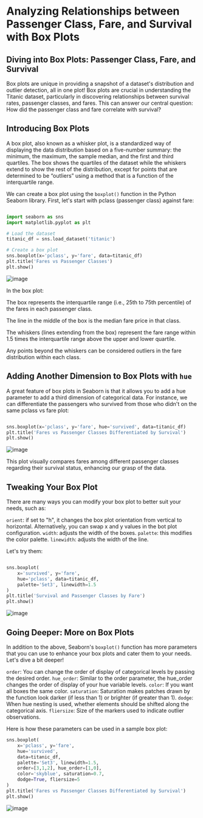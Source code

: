 # Analyzing Relationships between Passenger Class, Fare, and Survival with Box Plots

## Diving into Box Plots: Passenger Class, Fare, and Survival

Box plots are unique in providing a snapshot of a dataset's distribution and outlier detection, all in one plot!
Box plots are crucial in understanding the Titanic dataset, particularly in discovering relationships between survival rates, passenger classes, and fares. This can answer our central question: How did the passenger class and fare correlate with survival?

## Introducing Box Plots

A box plot, also known as a whisker plot, is a standardized way of displaying the data distribution based on a five-number summary: the minimum, the maximum, the sample median, and the first and third quartiles. The box shows the quartiles of the dataset while the whiskers extend to show the rest of the distribution, except for points that are determined to be “outliers” using a method that is a function of the interquartile range.

We can create a box plot using the `boxplot()` function in the Python Seaborn library. First, let's start with pclass (passenger class) against fare:

```Python

import seaborn as sns
import matplotlib.pyplot as plt

# Load the dataset
titanic_df = sns.load_dataset('titanic')

# Create a box plot
sns.boxplot(x='pclass', y='fare', data=titanic_df)
plt.title('Fares vs Passenger Classes')
plt.show()
```
![image](https://github.com/user-attachments/assets/40e11ac6-0a1f-4c18-a50b-791334cede36)


In the box plot:

The box represents the interquartile range (i.e., 25th to 75th percentile) of the fares in each passenger class.

The line in the middle of the box is the median fare price in that class.

The whiskers (lines extending from the box) represent the fare range within 1.5 times the interquartile range above the upper and lower quartile.

Any points beyond the whiskers can be considered outliers in the fare distribution within each class.

## Adding Another Dimension to Box Plots with `hue`

A great feature of box plots in Seaborn is that it allows you to add a hue parameter to add a third dimension of categorical data. For instance, we can differentiate the passengers who survived from those who didn't on the same pclass vs fare plot:

```Python

sns.boxplot(x='pclass', y='fare', hue='survived', data=titanic_df)
plt.title('Fares vs Passenger Classes Differentiated by Survival')
plt.show()
```
![image](https://github.com/user-attachments/assets/861d4e68-2c41-4293-ae29-2ad80f466b41)


This plot visually compares fares among different passenger classes regarding their survival status, enhancing our grasp of the data.

## Tweaking Your Box Plot

There are many ways you can modify your box plot to better suit your needs, such as:

`orient`: if set to "h", it changes the box plot orientation from vertical to horizontal. Alternatively, you can swap x and y values in the bot plot configuration.
`width`: adjusts the width of the boxes.
`palette`: this modifies the color palette.
`linewidth`: adjusts the width of the line.

Let's try them:

```Python

sns.boxplot(
    x='survived', y='fare',
    hue='pclass', data=titanic_df,
    palette='Set3', linewidth=1.5
)
plt.title('Survival and Passenger Classes by Fare')
plt.show()
```
![image](https://github.com/user-attachments/assets/f143949c-51c4-4b16-8dce-044ca6566089)


## Going Deeper: More on Box Plots

In addition to the above, Seaborn's `boxplot()` function has more parameters that you can use to enhance your box plots and cater them to your needs. Let's dive a bit deeper!

`order`: You can change the order of display of categorical levels by passing the desired order.
`hue_order`: Similar to the order parameter, the hue_order changes the order of display of your hue variable levels.
`color`: If you want all boxes the same color.
`saturation`: Saturation makes patches drawn by the function look darker (if less than 1) or brighter (if greater than 1).
`dodge`: When hue nesting is used, whether elements should be shifted along the categorical axis.
`fliersize`: Size of the markers used to indicate outlier observations.

Here is how these parameters can be used in a sample box plot:

```Python
sns.boxplot(
    x='pclass', y='fare',
    hue='survived',
    data=titanic_df,
    palette='Set3', linewidth=1.5,
    order=[3,1,2], hue_order=[1,0],
    color='skyblue', saturation=0.7,
    dodge=True, fliersize=5
)
plt.title('Fares vs Passenger Classes Differentiated by Survival')
plt.show()
```
![image](https://github.com/user-attachments/assets/baa6587f-369f-4f89-955f-9fc7af5f712b)


